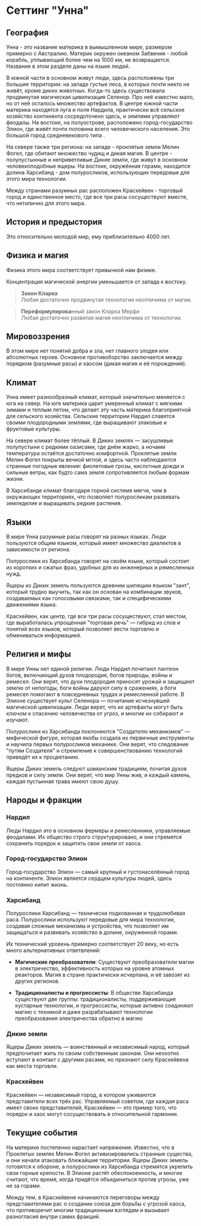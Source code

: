# Сеттинг "Унна"

## География

Унна - это название материка в вымышленном мире, размером примерно с Австралию. Материк окружен океаном Забвения - любой корабль, уплывающий более чем на 1000 км, не возвращается. Названия в этом разделе даны на языке людей.

В южной части в основном живут люди, здесь расположены три большие территории: на западе густые леса, в которых почти никто не живёт, кроме диких животных. Когда-то здесь существовала продвинутая магическая цивилизация Селенор. Про неё известно мало, но от неё осталось множество артефактов. В центре южной части материка находятся луга и поля Нардила, практически всё сельское хозяйство континента сосредоточено здесь, и землями управляют феодалы. На востоке, на полуострове, расположено город-государство Элион, где живёт почти половина всего человеческого населения. Это большой город средневекового типа .

На севере также три региона: на западе - проклятые земли Мелин Фогел, где обитают множество чудищ и дикая магия. В центре - полупустынные и неприветливые Дикие земли, где живут в основном человекоподобные ящеры. На востоке, окружённая горами, находится долина Харсибанд - дом полуросликов, использующих передовые для этого мира технологии.

Между странами разумных рас расположен Красхейвен - торговый город и единственное место, где все три расы сосуществуют вместе, что нетипично для этого мира.

## История и предыстория

Это относительно молодой мир, ему приблизительно 4000 лет.

## Физика и магия

Физика этого мира соответствует привычной нам физике.

Концентрация магической энергии уменьшается от запада к востоку.

> **Закон Кларка**\
> Любая достаточно продвинутая технология неотличима от магии.

> **Переформулирова**нный закон Кларка Мерфи\
> Любая достаточно развитая магия неотличима от технологии.

## Мировоззрения

В этом мире нет понятий добра и зла, нет главного злодея или абсолютных героев. Основное противоборство заключается между порядком (разумные расы) и хаосом (дикая магия и её порождения).

## Климат

Унна имеет разнообразный климат, который значительно меняется с юга на север. На юге материка царит умеренный климат с мягкими зимами и теплым летом, что делает эту часть материка благоприятной для сельского хозяйства. Сельские территории Нардил славятся своими плодородными землями, где выращивают злаковые и фруктовые культуры.

На севере климат более тёплый. В Диких землях — засушливые полупустыни с редкими оазисами, где днём жарко, а ночами температура остаётся достаточно комфортной. Проклятые земли Мелин Фогел покрыты вечной мглой, и здесь часто наблюдаются странные погодные явления: фиолетовые грозы, кислотные дожди и сильные ветры, как будто сама земля сопротивляется любым формам жизни.

В Харсибанде климат благодаря горной системе мягче, чем в окружающих территориях, что позволяет полуросликам развивать земледелие и выращивать редкие растения.

## Языки

В мире Унна разумные расы говорят на разных языках. Люди пользуются общим языком, который имеет множество диалектов в зависимости от региона.

Полурослики из Харсибанда говорят на своём языке, который состоит из коротких и сжатых фраз, удобных для их инженерных и ремесленных нужд.

Ящеры из Диких земель пользуются древним шипящим языком "зант", который трудно выучить, так как он основан на комбинации звуков, создаваемых как голосовыми связками, так и специфическими движениями языка.

Красхейвен, как центр, где все три расы сосуществуют, стал местом, где выработалась упрощённая "торговая речь" — гибрид из слов и понятий всех языков, который позволяет вести торговлю и обмениваться информацией.

## Религия и мифы

В мире Унны нет единой религии. Люди Нардил почитают пантеон богов, включающий духов плодородия, богов природы, войны и ремесел. Они верят, что духи плодородия приносят урожай и защищают землю от непогоды, боги войны даруют силу в сражениях, а боги ремесел помогают в повседневных трудах и ремесленной работе. В Элионе существует культ Селенора — почитание исчезнувшей магической цивилизации. Люди верят, что их артефакты могут быть ключом к спасению человечества от угроз, и многие их собирают и изучают.

Полурослики из Харсибанда поклоняются "Создателю механизмов" — мифической фигуре, которая якобы создала их первичные инструменты и научила первых полуросликов механике. Они верят, что следование "путям Создателя" и стремление к совершенствованию технологий приведёт их к процветанию.

Ящеры Диких земель следуют шаманским традициям, почитая духов предков и силу земли. Они верят, что мир Унны жив, и каждый камень, каждая пустынная трава имеют свою душу.

## Народы и фракции

### Нардил

Люди Нардил это в основном фермеры и ремесленники, управляемые феодалами. Их общество строго структурировано, и они стремятся сохранить порядок и защитить свои земли от хаоса.

### Город-государство Элион

Город-государство Элион — самый крупный и густонаселённый город на континенте. Элион является сердцем культуры людей, здесь постоянно кипит жизнь.

### Харсибанд

Полурослики Харсибанд — технически подкованная и трудолюбивая раса. Полурослики используют передовые для мира технологии, создавая сложные механизмы и устройства, что позволяет им защищаться и развивать хозяйство в долине, окруженной горами.

Их технический уровень примерно соответствует 20 веку, но есть много альтернативных ответвлений:

- **Магические преобразователи**: Существуют преобразователи магии в электричество, эффективность которых на уровне атомных реакторов. Магия в стране практически исчерпана, и её завозят из других регионов.

- **Традиционалисты и прогрессисты**: В обществе Харсибанда существуют две группы: традиционалисты, поддерживающие кустарные технологии, и прогрессисты, которые активно соединяют магию с техникой и даже разрабатывают технологии преобразования электричества обратно в магию

### Дикие земли

Ящеры Диких земель — воинственный и независимый народ, который предпочитает жить по своим собственным законам. Они неохотно вступают в контакт с другими расами, но признают силу Красхейвена как места торговли.

### Красхейвен

Красхейвен — независимый город, в котором уживаются представители всех трёх рас. Управляемый советом, где каждая раса имеет своих представителей, Красхейвен — это пример того, что порядок и хаос могут сосуществовать в относительной гармонии.

## Текущие события

На материке постепенно нарастает напряжение. Известно, что в Проклятых землях Мелин Фогел активизировались странные существа, и они начали атаковать ближайшие территории. Ящеры Диких земель готовятся к обороне, а полурослики из Харсибанда стремятся укрепить свои горные крепости. В Элионе растёт обеспокоенность, и многие считают, что время, когда придётся объединиться против угрозы, уже не за горами.

Между тем, в Красхейвене начинаются переговоры между представителями рас о создании союза для борьбы с угрозой хаоса, что противоречит многим традиционным взглядам и вызывает разногласия внутри самих фракций.

